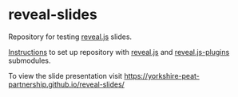 # reveal-slides 
Repository for testing [reveal.js](https://revealjs.com/#/) slides. 

[Instructions](https://medium.com/@martinomensio/how-to-host-reveal-js-slides-on-github-pages-and-have-a-tidy-repository-1a363944c38d) to set up repository with [reveal.js](https://github.com/hakimel/reveal.js) and [reveal.js-plugins](https://github.com/rajgoel/reveal.js-plugins) submodules.

To view the slide presentation visit <https://yorkshire-peat-partnership.github.io/reveal-slides/>
